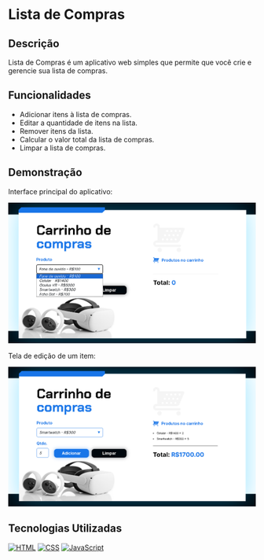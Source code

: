 # Lista de Compras

## Descrição

Lista de Compras é um aplicativo web simples que permite que você crie e gerencie sua lista de compras.

## Funcionalidades

- Adicionar itens à lista de compras.
- Editar a quantidade de itens na lista.
- Remover itens da lista.
- Calcular o valor total da lista de compras.
- Limpar a lista de compras.

## Demonstração

Interface principal do aplicativo:

[![Interface principal do aplicativo](./assets/imgdoProjeto.png)](https://carrinho-de-compras-indol.vercel.app/)

Tela de edição de um item:

[![Tela de edição de um item](./assets/img2doProjeto.png)](https://carrinho-de-compras-indol.vercel.app/)

## Tecnologias Utilizadas

[![HTML](https://img.shields.io/badge/HTML-5E5E5E?style=for-the-badge&logo=html5&logoColor=E34F26)](https://developer.mozilla.org/pt-BR/docs/Web/HTML)
[![CSS](https://img.shields.io/badge/CSS-5E5E5E?style=for-the-badge&logo=css3&logoColor=1572B6)](https://developer.mozilla.org/pt-BR/docs/Web/CSS)
[![JavaScript](https://img.shields.io/badge/JavaScript-5E5E5E?style=for-the-badge&logo=javascript&logoColor=F7DF1E)](https://developer.mozilla.org/pt-BR/docs/Web/JavaScript)
